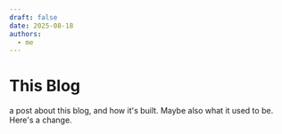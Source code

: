 ```yaml
---
draft: false
date: 2025-08-18
authors:
  - me
---
```


# This Blog
a post about this blog, and how it's built. Maybe also what it used to be. Here's a change.
